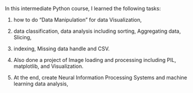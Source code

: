 In this intermediate Python course, I learned the following tasks:
1.  how to do “Data Manipulation” for data Visualization,
2.  data classification, data analysis including sorting, Aggregating data, Slicing,
3.  indexing, Missing data handle and CSV.

4. Also done a project of Image loading and processing including PIL, matplotlib, and Visualization.

5. At the end, create Neural Information Processing Systems and machine learning data analysis, 
